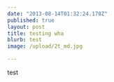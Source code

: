 ```yaml
---
date: "2013-08-14T01:32:24.178Z"
published: true
layout: post
title: testing wha
blurb: test
image: /upload/2t_md.jpg

---
```


test
